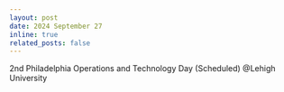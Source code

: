 ```yaml
---
layout: post
date: 2024 September 27
inline: true
related_posts: false
---
```


2nd Philadelphia Operations and Technology Day (Scheduled) @Lehigh University